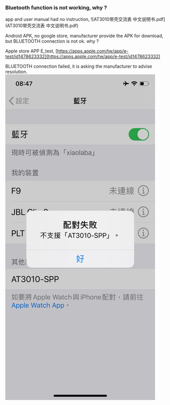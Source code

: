 ### Bluetooth function is not working, why ?

app and user manual had no instruction, ![AT3010带壳交流表 中文说明书.pdf](AT3010带壳交流表 中文说明书.pdf)  

Android APK, no google store, manufacturer provide the APK for download, but BLUETOOTH connection is not ok. why ?  




Apple store APP E_test, [https://apps.apple.com/tw/app/e-test/id1478623332](https://apps.apple.com/tw/app/e-test/id1478623332)  

BLUETOOTH connection failed, it is asking the manufacturer to advise resolution.  
![AT3010_connection_failed.jpg](AT3010_connection_failed.jpg)  


